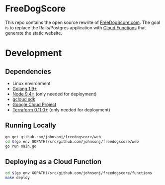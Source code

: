 # FreeDogScore

This repo contains the open source rewrite of [FreeDogScore.com](https://freedogscore.com). The goal is to replace the Rails/Postgres application with [Cloud Functions](https://cloud.google.com/functions/) that generate the static website.

# Development

## Dependencies
- Linux environment
- [Golang 1.9+](https://golang.org/)
- [Node 9.4+](https://nodejs.org/en/) (only needed for deployment)
- [gcloud sdk](https://cloud.google.com/sdk/downloads)
- [Google Cloud Project](https://cloud.google.com)
- [Terraform 0.11.0+](https://terraform.io) (only needed for deployment)

## Running Locally
```bash
go get github.com/johnsonj/freedogscore/web
cd $(go env GOPATH)/src/github.com/johnsonj/freedogscore/web
go run main.go
```

## Deploying as a Cloud Function

```bash
cd $(go env GOPATH)/src/github.com/johnsonj/freedogscore/functions
make deploy
```
